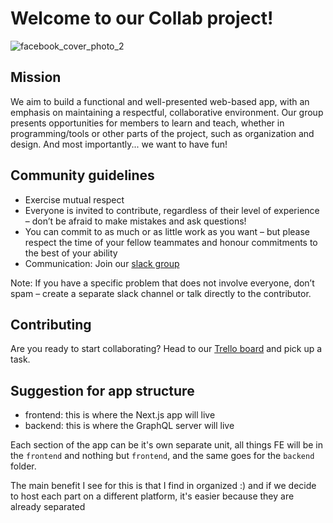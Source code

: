 # Welcome to our Collab project!
![facebook_cover_photo_2](https://user-images.githubusercontent.com/17233773/99539534-5c878180-297c-11eb-8c14-dd1e10abaf0f.png)


## Mission
We aim to build a functional and well-presented web-based app, with an emphasis on maintaining a respectful, collaborative environment. Our group presents opportunities for members to learn and teach, whether in programming/tools or other parts of the project, such as organization and design. And most importantly... we want to have fun!

## Community guidelines
- Exercise mutual respect
- Everyone is invited to contribute, regardless of their level of experience – don’t be afraid to make mistakes and ask questions!
- You can commit to as much or as little work as you want – but please respect the time of your fellow teammates and honour commitments to the best of your ability
- Communication: Join our [slack group](https://join.slack.com/t/collab-centre/shared_invite/zt-izqi8c7p-qzOXc48kkdQDXfpCPmtIZA)

Note: If you have a specific problem that does not involve everyone, don’t spam – create a separate slack channel or talk directly to the contributor.

## Contributing
Are you ready to start collaborating? Head to our [Trello board](https://trello.com/b/1ujX8BDZ/collab) and pick up a task.


## Suggestion for app structure
 - frontend: this is where the Next.js app will live
 - backend: this is where the GraphQL server will live

Each section of the app can be it's own separate unit, all things FE will be in the `frontend` and nothing but `frontend`,
 and the same goes for the `backend` folder.

The main benefit I see for this is that I find in organized :) and if we decide to host each part on a different platform, it's easier because they are already separated 
